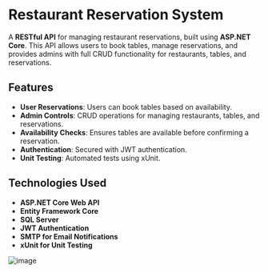 # Restaurant Reservation System

A **RESTful API** for managing restaurant reservations, built using **ASP.NET Core**. This API allows users to book tables, manage reservations, and provides admins with full CRUD functionality for restaurants, tables, and reservations.

## Features

- **User Reservations**: Users can book tables based on availability.
- **Admin Controls**: CRUD operations for managing restaurants, tables, and reservations.
- **Availability Checks**: Ensures tables are available before confirming a reservation.
- **Authentication**: Secured with JWT authentication.
- **Unit Testing**: Automated tests using xUnit.

## Technologies Used

- **ASP.NET Core Web API**
- **Entity Framework Core**
- **SQL Server**
- **JWT Authentication**
- **SMTP for Email Notifications**
- **xUnit for Unit Testing**

![image](https://github.com/user-attachments/assets/43833c6f-ae49-49af-862c-c1e3b29ad3fd)
